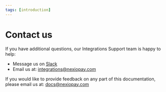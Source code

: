 ```yaml
---
tags: [introduction]
---
```


# Contact us

If you have additional questions, our Integrations Support team is happy to help:

- Message us on <a href="https://nexiointegrations.slack.com" target="_blank">Slack <i role="img" aria-hidden="true" class="sl-icon far fa-external-link-alt fa-xs"></i></a>
- Email us at: <a href="mailto:integrations@nexiopay.com">integrations@nexiopay.com <i role="img" aria-hidden="true" class="sl-icon far fa-external-link-alt fa-xs"></i></a>

If you would like to provide feedback on any part of this documentation, please email us at: <a href="mailto:docs@nexiopay.com">docs@nexiopay.com <i role="img" aria-hidden="true" class="sl-icon far fa-external-link-alt fa-xs"></i></a>
